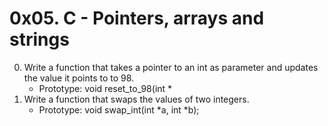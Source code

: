# 0x05. C - Pointers, arrays and strings
0. Write a function that takes a pointer to an int as parameter and updates the value it points to to 98.
    - Prototype: void reset_to_98(int *
1. Write a function that swaps the values of two integers.
	- Prototype: void swap_int(int *a, int *b);

